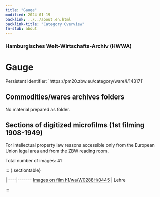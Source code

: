 ```yaml
---
title: "Gauge"
modified: 2024-01-19
backlink: ../../about.en.html
backlink-title: "Category Overview"
fn-stub: about
---
```


### Hamburgisches Welt-Wirtschafts-Archiv (HWWA)

# Gauge

<div class="hint">Persistent Identifier: `https://pm20.zbw.eu/category/ware/i/143171`</div>







## Commodities/wares archives folders





No material prepared as folder.



<a id="filmsections" />

## Sections of digitized microfilms (1st filming 1908-1949)

<p>For intellectual property law reasons accessible only from the European Union legal area and from the ZBW reading room.</p>



<p>Total number of images: 41</p>




::: {.sectiontable}

 | 
----|-------
<a class="btn" href="https://pm20.zbw.eu/film/h1/wa/W0288H/0445" rel="nofollow">Images on film h1/wa/W0288H/0445</a> | Lehre


:::
















